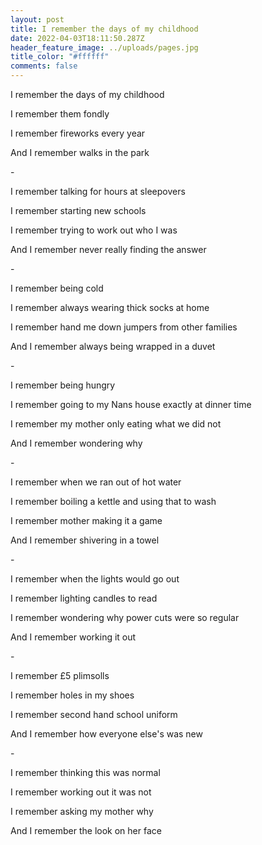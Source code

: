 ```yaml
---
layout: post
title: I remember the days of my childhood
date: 2022-04-03T18:11:50.287Z
header_feature_image: ../uploads/pages.jpg
title_color: "#ffffff"
comments: false
---
```

I remember the days of my childhood

I remember them fondly

I remember fireworks every year 

And I remember walks in the park

\-

I remember talking for hours at sleepovers

I remember starting new schools

I remember trying to work out who I was 

And I remember never really finding the answer

\-

I remember being cold

I remember always wearing thick socks at home

I remember hand me down jumpers from other families

And I remember always being wrapped in a duvet

\-

I remember being hungry

I remember going to my Nans house exactly at dinner time

I remember my mother only eating what we did not

And I remember wondering why

\-

I remember when we ran out of hot water

I remember boiling a kettle and using that to wash

I remember mother making it a game

And I remember shivering in a towel

\-

I remember when the lights would go out

I remember lighting candles to read

I remember wondering why power cuts were so regular

And I remember working it out

\-

I remember £5 plimsolls 

I remember holes in my shoes

I remember second hand school uniform

And I remember how everyone else's was new

\-

I remember thinking this was normal

I remember working out it was not

I remember asking my mother why

And I remember the look on her face